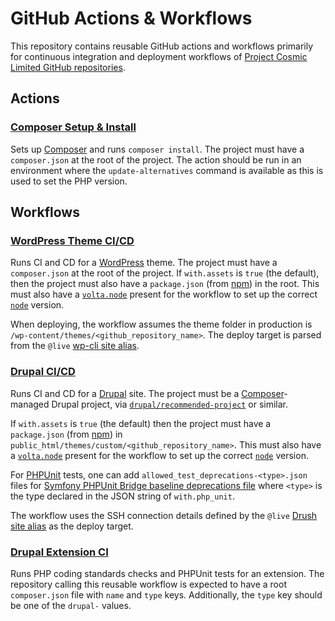 # GitHub Actions & Workflows

This repository contains reusable GitHub actions and workflows primarily for
continuous integration and deployment workflows of
[Project Cosmic Limited GitHub repositories][gh-cosmic].

## Actions

### [Composer Setup & Install](.github/actions/setup-composer-install/action.yml)

Sets up [Composer][composer] and runs `composer install`. The project must have
a `composer.json` at the root of the project. The action should be run in an
environment where the `update-alternatives` command is available as this is used
to set the PHP version.

## Workflows

### [WordPress Theme CI/CD](.github/workflows/wordpress-theme-ci-cd.yml)

Runs CI and CD for a [WordPress][wordpress] theme. The project must have a
`composer.json` at the root of the project. If `with.assets` is `true` (the
default), then the project must also have a `package.json` (from [npm][npm]) in
the root. This must also have a [`volta.node`][volta] present for the workflow
to set up the correct [`node`][nodejs] version.

When deploying, the workflow assumes the theme folder in production is
`/wp-content/themes/<github_repository_name>`. The deploy target is parsed from
the `@live` [wp-cli site alias][wp-cli-alias].

### [Drupal CI/CD](.github/workflows/drupal-ci-cd.yml)

Runs CI and CD for a [Drupal][drupal] site. The project must be a
[Composer][composer]-managed Drupal project, via
[`drupal/recommended-project`][drupal-recommended] or similar.

If `with.assets` is `true` (the default) then the project must have a
`package.json` (from [npm][npm]) in
`public_html/themes/custom/<github_repository_name>`. This must also have a
[`volta.node`][volta] present for the workflow to set up the correct
[`node`][nodejs] version.

For [PHPUnit][phpunit] tests, one can add
`allowed_test_deprecations-<type>.json` files for
[Symfony PHPUnit Bridge baseline deprecations file][phpunit-bridge-baseline]
where `<type>` is the type declared in the JSON string of `with.php_unit`.

The workflow uses the SSH connection details defined by the `@live`
[Drush site alias][drush-alias] as the deploy target.

### [Drupal Extension CI](.github/workflows/drupal-extension-ci.yml)

Runs PHP coding standards checks and PHPUnit tests for an extension. The
repository calling this reusable workflow is expected to have a root
`composer.json` file with `name` and `type` keys. Additionally, the `type` key
should be one of the `drupal-` values.

[composer]: https://getcomposer.org/
[drupal]: https://www.drupal.org/
[drupal-recommended]: https://www.drupal.org/docs/develop/using-composer/starting-a-site-using-drupal-composer-project-templates#s-drupalrecommended-project
[drush-alias]: https://www.drush.org/latest/site-aliases/
[gh-cosmic]: https://github.com/projectcosmic/
[phpunit]: https://phpunit.de/
[phpunit-bridge-baseline]: https://symfony.com/doc/current/components/phpunit_bridge.html#baseline-deprecations
[npm]: https://docs.npmjs.com/files/package.json/
[nodejs]: https://nodejs.org/
[volta]: https://volta.sh/
[wordpress]: https://wordpress.org/
[wp-cli-alias]: https://make.wordpress.org/cli/handbook/guides/running-commands-remotely/#aliases
